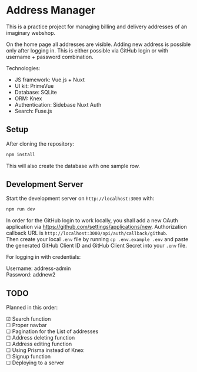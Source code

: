 # Address Manager

This is a practice project for managing billing and delivery addresses of an imaginary webshop.

On the home page all addresses are visible.
Adding new address is possible only after logging in. This is either possible via GitHub login or with username + password combination.

Technologies:

- JS framework: Vue.js + Nuxt
- UI kit: PrimeVue
- Database: SQLite
- ORM: Knex
- Authentication: Sidebase Nuxt Auth
- Search: Fuse.js

## Setup

After cloning the repository:

```bash
npm install
```

This will also create the database with one sample row.

## Development Server

Start the development server on `http://localhost:3000` with:

```bash
npm run dev
```

In order for the GitHub login to work locally, you shall add a new OAuth application via https://github.com/settings/applications/new. Authorization callback URL is `http://localhost:3000/api/auth/callback/github`.  
Then create your local `.env` file by running `cp .env.example .env` and paste the generated GitHub Client ID and GitHub Client Secret into your `.env` file.

For logging in with credentials:

Username: address-admin  
Password: addnew2

## TODO

Planned in this order:

☑ Search function  
☐ Proper navbar  
☐ Pagination for the List of addresses  
☐ Address deleting function  
☐ Address editing function  
☐ Using Prisma instead of Knex  
☐ Signup function  
☐ Deploying to a server

